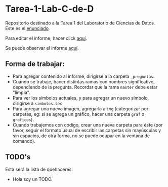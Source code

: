 # Tarea-1-Lab-C-de-D
Repositorio destinado a la Tarea 1 del Laboratorio de Ciencias de Datos. Este es el [enunciado](.\tarea1.pdf).

Para editar el informe, hacer click [aquí](https://www.overleaf.com/6431364931fbzjxsjtfymh).

Se puede observar el informe [aquí](./Tarea_1_Lab_C_de_D.pdf).

## Forma de trabajar:
* Para agregar contenido al informe, dirigirse a la carpeta ```_preguntas```.
* Cuando se trabaje, hacer distintas ramas con nombres significativo, dependiendo de la pregunta. Recordar que la rama `master` debe estar "limpia".
* Para ver los símbolos actuales, y para agregar un nuevo símbolo, dirigirse a ```simbolos.tex```
* Para agregar una nueva imagen, agregarla a ```img``` (categorizar por carpetas, eg: si se agrega un gráfico, hacer una carpeta ```graf``` o ```graficos```).
* Cuando trabajemos con código, crear una nueva carpeta para éste (por favor, seguir el formato usual de escribir las carpetas sin mayúsculas y sin espacios, de otra forma, no se puede ocupar en la ventana de comando).
 
## TODO's
Esta será la lista de quehaceres.
* Hola soy un TODO.